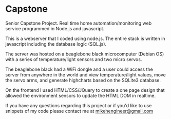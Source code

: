 # Capstone
Senior Capstone Project.  Real time home automation/monitoring web service programmed in Node.js and javascript.

This is a webserver that I coded using node.js.  The entire stack is written in javascript including the database logic (SQL.js).

The server was hosted on a beaglebone black microcomputer (Debian OS) with a series of temperature/light sensors and two micro servos.  

The beaglebone black had a WiFi dongle and a user could access the server from anywhere in the world and view temperature/light values,
move the servo arms, and generate highcharts based on the SQLite3 database.

On the frontend I used HTML/CSS/JQuery to create a one page design that allowed the environment sensors to update the HTML DOM in realtime.

If you have any questions regarding this project or if you'd like to use snippets of my code please contact me at mikehengineer@gmail.com

